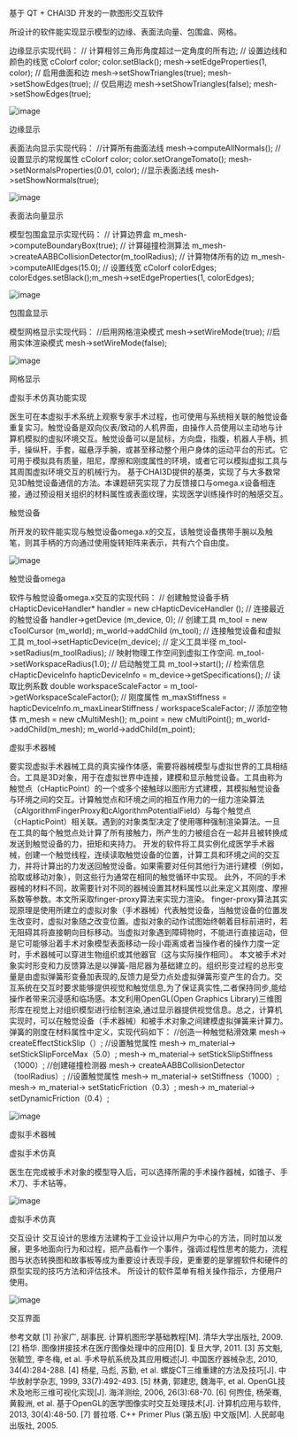 基于 QT + CHAI3D 开发的一款图形交互软件



所设计的软件能实现显示模型的边缘、表面法向量、包围盒、网格。

边缘显示实现代码：
// 计算相邻三角形角度超过一定角度的所有边;
// 设置边线和颜色的线宽
cColorf color;
color.setBlack();
mesh->setEdgeProperties(1, color); 
// 启用曲面和边
mesh->setShowTriangles(true);
mesh->setShowEdges(true);
// 仅启用边
mesh->setShowTriangles(false);
mesh->setShowEdges(true);

![image](https://github.com/hubooooo/Project-of-Computer-Graphics-Course/blob/master/%E8%BE%B9%E7%BC%98%E6%98%BE%E7%A4%BA.png)

边缘显示


表面法向显示实现代码：
//计算所有曲面法线
mesh->computeAllNormals();
//设置显示的常规属性
cColorf color;
color.setOrangeTomato();
mesh->setNormalsProperties(0.01, color);
//显示表面法线
mesh->setShowNormals(true);
 
![image](https://github.com/hubooooo/Project-of-Computer-Graphics-Course/blob/master/%E8%A1%A8%E9%9D%A2%E6%B3%95%E5%90%91%E9%87%8F%E6%98%BE%E7%A4%BA.png)

表面法向量显示


模型包围盒显示实现代码：
// 计算边界盒
        m_mesh->computeBoundaryBox(true);
// 计算碰撞检测算法
        m_mesh->createAABBCollisionDetector(m_toolRadius);
// 计算物体所有的边
        m_mesh->computeAllEdges(15.0);
// 设置线宽
        cColorf colorEdges;
        colorEdges.setBlack();m_mesh->setEdgeProperties(1, colorEdges);
 
 ![image](https://github.com/hubooooo/Project-of-Computer-Graphics-Course/blob/master/%E5%8C%85%E5%9B%B4%E7%9B%92%E6%98%BE%E7%A4%BA.png)
 
包围盒显示


模型网格显示实现代码：
//启用网格渲染模式
mesh->setWireMode(true);
//启用实体渲染模式
mesh->setWireMode(false);
 
![image](https://github.com/hubooooo/Project-of-Computer-Graphics-Course/blob/master/%E7%BD%91%E6%A0%BC%E6%98%BE%E7%A4%BA.png)
 
网格显示

虚拟手术仿真功能实现

 医生可在本虚拟手术系统上观察专家手术过程，也可使用与系统相关联的触觉设备重复实习。触觉设备是双向仪表/致动的人机界面，由操作人员使用以主动地与计算机模拟的虚拟环境交互。触觉设备可以是鼠标，方向盘，指腹，机器人手柄，抓手，操纵杆，手套，磁悬浮手腕，或甚至移动整个用户身体的运动平台的形式。它可用于模拟具有质量，阻尼，摩擦和刚度属性的环境，或者它可以模拟虚拟工具与其周围虚拟环境交互的机械行为。
基于CHAI3D提供的基类，实现了与大多数常见3D触觉设备通信的方法。本课题研究实现了力反馈接口与omega.x设备相连接，通过预设相关组织的材料属性或表面纹理，实现医学训练操作时的触感交互。

触觉设备

所开发的软件能实现与触觉设备omega.x的交互，该触觉设备携带手腕以及触笔，则其手柄的方向通过使用旋转矩阵来表示，共有六个自由度。
 
![image](https://github.com/hubooooo/Project-of-Computer-Graphics-Course/blob/master/%E8%A7%A6%E8%A7%89%E8%AE%BE%E5%A4%87.png)
 
触觉设备omega

软件与触觉设备omega.x交互的实现代码：
	// 创建触觉设备手柄
    cHapticDeviceHandler* handler = new cHapticDeviceHandler ();
	// 连接最近的触觉设备
    handler->getDevice (m_device, 0);
	// 创建工具
    m_tool = new cToolCursor (m_world);
    m_world->addChild (m_tool);
	// 连接触觉设备和虚拟工具
    m_tool->setHapticDevice(m_device);
	// 定义工具半径
    m_tool->setRadius(m_toolRadius);
	// 映射物理工作空间到虚拟工作空间.
    m_tool->setWorkspaceRadius(1.0);
	// 启动触觉工具
    m_tool->start();
	// 检索信息
    cHapticDeviceInfo hapticDeviceInfo = m_device->getSpecifications();
	// 读取比例系数
    double workspaceScaleFactor = m_tool->getWorkspaceScaleFactor();
	// 刚度属性
    m_maxStiffness = hapticDeviceInfo.m_maxLinearStiffness / workspaceScaleFactor;
	// 添加空物体
    m_mesh = new cMultiMesh();
    m_point = new cMultiPoint();
    m_world->addChild(m_mesh);
m_world->addChild(m_point);


虚拟手术器械

要实现虚拟手术器械工具的真实操作体感，需要将器械模型与虚拟世界的工具相结合。工具是3D对象，用于在虚拟世界中连接，建模和显示触觉设备。工具由称为触觉点（cHapticPoint）的一个或多个接触球以图形方式建模，其模拟触觉设备与环境之间的交互。计算触觉点和环境之间的相互作用力的一组力渲染算法（cAlgorithmFingerProxy和cAlgorithmPotentialField）与每个触觉点（cHapticPoint）相关联。遇到的对象类型决定了使用哪种强制渲染算法。一旦在工具的每个触觉点处计算了所有接触力，所产生的力被组合在一起并且被转换成发送到触觉设备的力，扭矩和夹持力。
开发的软件将工具实例化成医学手术器械，创建一个触觉线程，连续读取触觉设备的位置，计算工具和环境之间的交互力，并将计算出的力发送回触觉设备。如果需要对任何其他行为进行建模（例如，拾取或移动对象），则这些行为通常在相同的触觉循环中实现。
此外，不同的手术器械的材料不同，故需要针对不同的器械设置其材料属性以此来定义其刚度、摩擦系数等参数。本文所采取finger-proxy算法来实现力渲染。
finger-proxy算法其实现原理是使用所建立的虚拟对象（手术器械）代表触觉设备，当触觉设备的位置发生改变时，虚拟对象随之改变位置。虚拟对象的动作试图始终朝着目标前进时，若无阻碍其将直接朝向目标移动。当虚拟对象遇到障碍物时，不能进行直接运动，但是它可能够沿着手术对象模型表面移动一段小距离或者当操作者的操作力度一定时，手术器械可以穿进生物组织或其他器官（这与实际操作相同）。
本文被手术对象实时形变和力反馈算法是以弹簧-阻尼器为基础建立的。组织形变过程的总形变量是由虚拟弹簧形变叠加表现的,反馈力是受力点处虚拟弹簧形变产生的合力。交互系统在交互时要求能够提供视觉和触觉信息,为了保证真实性,二者保持同步,能给操作者带来沉浸感和临场感。本文利用OpenGL(Open Graphics Library)三维图形库在视觉上对组织模型进行绘制渲染,通过显示器提供视觉信息。总之，计算机实现时，可以在触觉设备（手术器械）和被手术对象之间建模虚拟弹簧来计算力。
弹簧的刚度在材料属性中定义，实现代码如下：
//创造一种触觉粘滑效果
mesh-> createEffectStickSlip（）;
//设置触觉属性
mesh-> m_material-> setStickSlipForceMax（5.0）;
mesh-> m_material-> setStickSlipStiffness（1000）;
//创建碰撞检测器
mesh-> createAABBCollisionDetector（toolRadius）;
//设置触觉属性
mesh-> m_material-> setStiffness（1000）;
mesh-> m_material-> setStaticFriction（0.3）;
mesh-> m_material-> setDynamicFriction（0.4）;

 
 
![image](https://github.com/hubooooo/Project-of-Computer-Graphics-Course/blob/master/%E8%99%9A%E6%8B%9F%E6%89%8B%E6%9C%AF%E5%99%A8%E6%A2%B0.jpg)

虚拟手术器械


虚拟手术仿真

医生在完成被手术对象的模型导入后，可以选择所需的手术操作器械，如锥子、手术刀、手术钻等。

![image](https://github.com/hubooooo/Project-of-Computer-Graphics-Course/blob/master/%E8%99%9A%E6%8B%9F%E6%89%8B%E6%9C%AF%E4%BB%BF%E7%9C%9F.png)
 
虚拟手术仿真


交互设计
交互设计的思维方法建构于工业设计以用户为中心的方法，同时加以发展，更多地面向行为和过程，把产品看作一个事件，强调过程性思考的能力，流程图与状态转换图和故事板等成为重要设计表现手段，更重要的是掌握软件和硬件的原型实现的技巧方法和评估技术。
所设计的软件菜单有相关操作指示，方便用户使用。

![image](https://github.com/hubooooo/Project-of-Computer-Graphics-Course/blob/master/%E4%BA%A4%E4%BA%92%E7%95%8C%E9%9D%A2.png)
 
交互界面 





参考文献
[1] 孙家广, 胡事民. 计算机图形学基础教程[M]. 清华大学出版社, 2009. 
[2] 杨华. 图像拼接技术在医疗图像处理中的应用[D]. 复旦大学, 2011.
[3] 苏文魁, 张毓笠, 李冬梅, et al. 手术导航系统及其应用概述[J]. 中国医疗器械杂志, 2010, 34(4):284-288. 
[4] 杨星, 马彪, 苏勤, et al. 螺旋CT三维重建的方法及技巧[J]. 中华放射学杂志, 1999, 33(7):492-493. 
[5] 林勇, 郭建忠, 魏海平, et al. OpenGL技术及地形三维可视化实现[J]. 海洋测绘, 2006, 26(3):68-70. 
[6] 何煦佳, 杨荣骞, 黄毅洲, et al. 基于OpenGL的医学图像实时交互处理技术[J]. 计算机应用与软件, 2013, 30(4):48-50. 
[7] 普拉塔. C++ Primer Plus (第五版) 中文版[M]. 人民邮电出版社, 2005.

